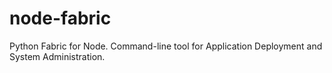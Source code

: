 node-fabric
===========

Python Fabric for Node. Command-line tool for Application Deployment and System Administration.